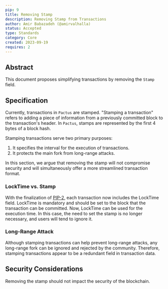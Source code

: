 ```yaml
---
pip: 9
title: Removing Stamp
description: Removing Stamp from Transactions
author: Amir Babazadeh (@amirvalhalla)
status: Accepted
type: Standards
category: Core
created: 2023-09-19
requires: 2
---
```


## Abstract

This document proposes simplifying transactions by removing the `Stamp` field.

## Specification

Currently, transactions in `Pactus` are stamped. "Stamping a transaction" refers to adding a piece of information from a previously committed block to the transaction's header. In `Pactus`, stamps are represented by the first 4 bytes of a block hash.

Stamping transactions serve two primary purposes:

1. It specifies the interval for the execution of transactions.
2. It protects the main fork from long-range attacks.

In this section, we argue that removing the stamp will not compromise security and will simultaneously offer a more streamlined transaction format.

### LockTime vs. Stamp

With the finalization of [PIP-2](https://pips.pactus.org/PIPs/pip-2), each transaction now includes the LockTime field. LockTime is mandatory and should be set to the block that the transaction can be committed. Now, LockTime can be used for the execution time. In this case, the need to set the stamp is no longer necessary, and users will tend to ignore it.

### Long-Range Attack

Although stamping transactions can help prevent long-range attacks, any long-range fork can be ignored and rejected by the community. Therefore, stamping transactions appear to be a redundant field in transaction data.

## Security Considerations

Removing the stamp should not impact the security of the blockchain.
